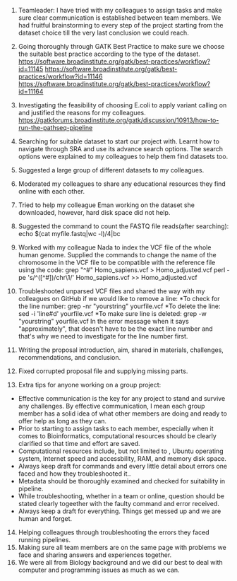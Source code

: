 1. Teamleader: I have tried with my colleagues to assign tasks and make sure clear communication is established between team members. We had fruitful brainstorming to every step of the project starting from the dataset choice till the very last conclusion we could reach.
2. Going thoroughly through GATK Best Practice to make sure we choose the suitable best practice according to the type of the dataset.
https://software.broadinstitute.org/gatk/best-practices/workflow?id=11145
https://software.broadinstitute.org/gatk/best-practices/workflow?id=11146
https://software.broadinstitute.org/gatk/best-practices/workflow?id=11164
3. Investigating the feasibility of choosing E.coli to apply variant calling on and justified the reasons for my colleagues.
https://gatkforums.broadinstitute.org/gatk/discussion/10913/how-to-run-the-pathseq-pipeline
4. Searching for suitable dataset to start our project with. Learnt how to navigate through SRA and use its advance search options. The search options were explained to my colleagues to help them find datasets too.
5. Suggested a large group of different datasets to my colleagues.
6. Moderated my colleagues to share any educational resources they find online with each other.
7. Tried to help my colleague Eman working on the dataset she downloaded, however, hard disk space did not help.
8. Suggested the command  to count the FASTQ file reads(after searching):
echo $(cat myfile.fastq|wc -l)/4|bc
9. Worked with my colleague Nada to index the VCF file of the whole human genome. Supplied the commands to change the name of the chromosome in the VCF file to be compatible with the reference file using the code:
grep "^#" Homo_sapiens.vcf > Homo_adjusted.vcf
perl -pe 's/^([^#])/chr\1/' Homo_sapiens.vcf >> Homo_adjusted.vcf 
10. Troubleshooted unparsed VCF files and shared the way with my colleagues on GitHub if we would like to remove a line:
*To check for the line number:
grep -nr "yourstring" yourfile.vcf
*To delete the line:
sed -i 'line#d' yourfile.vcf
*To make sure line is deleted:
grep -w "yourstring" yourfile.vcf
In the error message when it says "approximately", that doesn't have to be the exact line number and that's why we need to investigate for the line number first.

11. Writing the proposal introduction, aim, shared in materials, challenges, recommendations, and conclusion.
12. Fixed corrupted proposal file and supplying missing parts.
13. Extra tips for anyone working on a group project:
- Effective communication is the key for any project to stand and survive any challenges. By effective communication, I mean each group member has a solid idea of what other members are doing and ready to offer help as long as they can.
- Prior to starting to assign tasks to each member, especially when it comes to Bioinformatics, computational resources should be clearly clarified so that time and effort are saved.
- Computational resources include, but not limited to , Ubuntu operating system, Internet speed and accessbility, RAM, and memory disk space.
- Always keep draft for commands and every little detail about errors one faced and how they troubleshooted it..
- Metadata should be thoroughly examined and checked for suitability in pipeline.
- While troubleshooting, whether in a team or online, question should be stated clearly togeether with the faulty command and error received.
- Always keep a draft for everything. Things  get messed up and we are human and forget.
14. Helping colleagues through troubleshooting the errors they faced running pipelines.
15. Making sure all team members are on the same page with problems we face and sharing answers and experiences together.
16. We were all from Biology background and we did our best to deal with computer and programming issues as much as we can.

